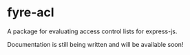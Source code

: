 # fyre-acl

A package for evaluating access control lists for express-js.

Documentation is still being written and will be available soon!